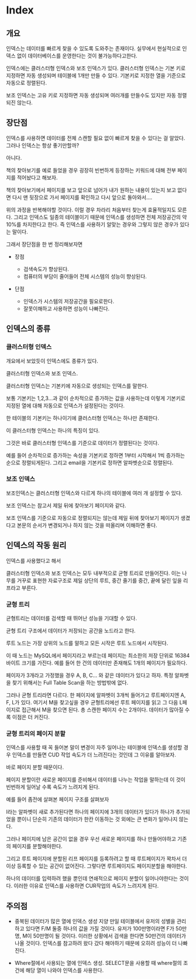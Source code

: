 # Index

## 개요

인덱스는 데이터를 빠르게 찾을 수 있도록 도와주는 존재이다. 실무에서 현실적으로 인덱스 없이 데이터베이스를 운영한다는 것이 불가능하다고한다.

인덱스에는 클러스터형 인덱스와 보조 인덱스가 있다. 클러스터형 인덱스는 기본 키로 지정하면 자동 생성되며 테이블에 1개만 만들 수 있다. 기본키로 지정한 열을 기준으로 자동으로 정렬된다.

보조 인덱스는 고유 키로 지정하면 자동 생성되며 여러개를 만들수도 있지만 자동 정렬되진 않는다.

## 장단점

인덱스를 사용하면 데이터를 전체 스캔할 필요 없이 빠르게 찾을 수 있다는 걸 알았다. 그러나 인덱스는 항상 좋기만할까?

아니다.

책의 찾아보기를 예로 들었을 경우 굉장히 빈번하게 등장하는 키워드에 대해 전부 페이지를 적어놨다고 해보자.

책의 찾아보기에서 페이지를 보고 앞으로 넘어가 내가 원하는 내용이 있는지 보고 없다면 다시 맨 뒷장으로 가서 페이지를 확인하고 다시 앞으로 돌아와서....

위의 과정을 반복해야할 것이다.  이럴 경우 차라리 처음부터 찾는게 효율적일지도 모른다. 그리고 인덱스도 일종의 테이블이기 때문에 인덱스를 생성하면 전체 저장공간의 약 10%를 차지한다고 한다. 즉 인덱스를 사용하기 알맞는 경우와 그렇지 않은 경우가 있다는 말이다.

그래서 장단점을 한 번 정리해보자면

* 장점
  * 검색속도가 향상된다.
  * 컴퓨터의 부담이 줄어들어 전체 시스템의 성능이 향상된다.

* 단점
  * 인덱스가 시스템의 저장공간을 필요로한다.
  * 잘못이해하고 사용하면 성능이 나빠진다.

## 인덱스의 종류

### 클러스터형 인덱스

개요에서 보았듯이 인덱스에도 종류가 있다.

클러스터형 인덱스와 보조 인덱스.

클러스터형 인덱스는 기본키에 자동으로 생성되는 인덱스를 말한다.

보통 기본키는 1,2,3...과 같이 순차적으로 증가하는 값을 사용하는데 이렇게 기본키로 지정된 열에 대해 자동으로 인덱스가 설정된다는 것이다.

한 테이블의 기본키는 하나이기에 클러스터형 인덱스는 하나만 존재한다.

이 클러스터형 인덱스는 하나의 특징이 있다.

그것은 바로 클러스터형 인덱스를 기준으로 데이터가 정렬된다는 것이다.

예를 들어 순차적으로 증가하는 속성을 기본키로 정하면 1부터 시작해서 1씩 증가하는 순으로 정렬되게된다. 그리고 email을 기본키로 정하면 알파벳순으로 정렬된다.

### 보조 인덱스

보조인덱스는 클러스터형 인덱스와 다르게 하나의 테이블에 여러 개 설정할 수 있다.

보조 인덱스는 참고서 제일 뒤에 찾아보기 페이지와 같다.

보조 인덱스를 기준으로 자동으로 정렬되지는 않는데 제일 뒤에 찾아보기 페이지가 생겼다고 본문의 순서가 변경되거나 하지 않는 것을 떠올리며 이해하면 좋다.

## 인덱스의 작동 원리

인덱스를 사용했다고 해서 

클러스터형 인덱스와 보조 인덱스는 모두 내부적으로 균형 트리로 만들어진다. 이는 나무를 거꾸로 표현한 자료구조로 제일 상단의 루트, 중간 줄기를 중간, 끝에 달린 잎을 리프라고 부른다.

### 균형 트리

균형트리는 데이터를 검색할 때 뛰어난 성능을 기대할 수 있다.

균형 트리 구조에서 데이터가 저장되는 공간을 노드라고 한다.

루트 노드는 가장 상위의 노드를 말하고 모든 시작은 루트 노드에서 시작된다.

이 때 노드는 MySQL에서 페이지라고 부르는데 페이지는 최소한의 저장 단위로 16384바이트 크기를 가진다. 예를 들어 한 건의 데이터만 존재해도 1개의 페이지가 필요하다.

페이자가 3개라고 가정했을 경우 A, B, C... 와 같은 데이터가 있다고 하자. 특정 알파벳을 찾기 위해서는 Full Table Scan을 하는 방법밖에 없다.

그러나 균형 트리라면 다르다. 한 페이지에 알파벳이 3개씩 들어가고 루트페이지엔 A, F, L가 있다. 여기서 M을 찾고싶을 경우 균형트리에선 루트 페이지를 읽고 그 다음 L페이지로 접근해서 M을 찾으면 된다. 총 스캔한 페이지 수는 2개이다. 데이터가 많아질 수록 이점은 더 커진다.

### 균형 트리의 페이지 분할

인덱스를 사용할 때 꼭 들어본 말이 변경이 자주 일어나는 테이블에 인덱스를 생성할 경우 인덱스를 만들면 CUD 작업 속도가 더 느려진다는 것인데 그 이유를 알아보자.

바로 페이지 분할 때문이다.

페이지 분할이란 새로운 페이지를 준비해서 데이터를 나누는 작업을 말하는데 이 것이 빈번하게 일어날 수록 속도가 느려지게 된다.

예를 들어 좀전에 살펴본 페이지 구조를 살펴보자

I라는 알파벳이 새로 추가된다면 하나의 페이지에 3개의 데이터가 있다가 하나가 추가되었을 뿐이니 단순히 기존의 데이터가 한칸 이동하는 것 외에는 큰 변화가 일어나지 않는다.

그러나 페이지에 남은 공간이 없을 경우 우선 새로운 페이지를 하나 만들어야하고 기존의 페이지를 분할해야한다.

그리고 루트 페이지에 분할된 리프 페이지를 등록하려고 할 때 루트페이지가 꽉차서 더 이상 등록할 수 있는 공간이 없어진다. 그렇다면 루트페이지도 페이지분할을 해야한다.

하나의 데이터를 입력하려 했을 뿐인데 연쇄적으로 페이지 분할이 일어나야한다는 것이다. 이러한 이유로 인덱스를 사용하면 CUR작업의 속도가 느려지게 된다.

## 주의점

* 중복된 데이터가 많은 열에 인덱스 생성 지양
  만일 테이블에서 유저의 성별을 관리하고 있다면 F/M 둘중 하나의 값을 가질 것이다. 유저가 100만명이라면 F가 50만명, M이 50만명이 될 것이다.
  이러한 상황에서 검색을 한다면 50만건의 데이터가 나올 것이다. 인덱스를 참고하려 왔다 갔다 해야하기 때문에 오히려 성능이 더 나빠진다.
  
* Where절에서 사용되는 열에 인덱스 생성.
  SELECT문을 사용할 때 where절의 조건에 해당 열이 나와야 인덱스를 사용한다.


